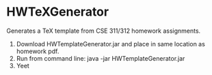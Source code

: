 # HWTeXGenerator
Generates a TeX template from CSE 311/312 homework assignments. 
1. Download HWTemplateGenerator.jar and place in same location as homework pdf.
2. Run from command line: java -jar HWTemplateGenerator.jar
3. Yeet
